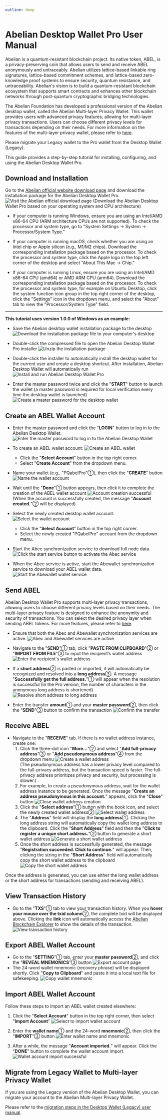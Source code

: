 ```yaml
---
outline: deep
---
```


# Abelian Desktop Wallet Pro User Manual

Abelian is a quantum-resistant blockchain project. Its native token, ABEL, is a privacy-preserving coin that allows users to send and receive ABEL anonymously and untraceably. Abelian utilizes lattice-based linkable ring signatures, lattice-based commitment schemes, and lattice-based zero-knowledge proof systems to ensure security, quantum resistance, and untraceability. Abelian's vision is to build a quantum-resistant blockchain ecosystem that supports smart contracts and enhances other blockchain networks through post-quantum cryptographic bridging technologies.

The Abelian Foundation has developed a professional version of the Abelian desktop wallet, called the Abelian Multi-layer Privacy Wallet. This wallet provides users with advanced privacy features, allowing for multi-layer privacy transactions. Users can choose different privacy levels for transactions depending on their needs. For more information on the features of the multi-layer privacy wallet, please refer to [here](/guide/wallet/mlp-wallet-cli#product-features).

Please migrate your Legacy wallet to the Pro wallet from the Desktop Wallet (Legacy).

This guide provides a step-by-step tutorial for installing, configuring, and using the Abelian Desktop Wallet Pro.

## Download and Installation

Go to the [Abelian official website download page](https://pqabelian.io/download#desktop) and download the installation package for the Abelian Desktop Wallet Pro.
![Visit the Abelian official download page](/desktop-wallet/pro/download-page.png)
(Download the Abelian Desktop Wallet Pro based on your operating system and CPU architecture)

- If your computer is running Windows, ensure you are using an Intel/AMD x86-64 CPU (ARM architecture CPUs are not supported). To check the processor and system type, go to "System Settings -> System -> Processor/System Type."

- If your computer is running macOS, check whether you are using an Intel chip or Apple silicon (e.g., M1/M2 chips). Download the corresponding installation package based on the processor. To check the processor and system type, click the Apple logo in the top left corner of the desktop and select "About This Mac -> Chip."

- If your computer is running Linux, ensure you are using an Intel/AMD x86-64 CPU (amd64) or AMD ARM CPU (arm64). Download the corresponding installation package based on the processor. To check the processor and system type, for example on Ubuntu Desktop, click the system function icon group in the top right corner of the desktop, click the "Settings" icon in the dropdown menu, and select the "About" tab to view the "Processor/System Type" field.

---

**This tutorial uses version 1.0.0 of Windows as an example:**

- Save the Abelian desktop wallet installation package to the desktop
![Download the installation package file to your computer's desktop](/desktop-wallet/pro/download.png)

- Double-click the compressed file to open the Abelian Desktop Wallet Pro installer
![Unzip the installation package](/desktop-wallet/pro/installer.png)

- Double-click the installer to automatically install the desktop wallet for the current user and create a desktop shortcut. After installation, Abelian Desktop Wallet will automatically run
![Install and run Abelian Desktop Wallet Pro](/desktop-wallet/pro/runing.png)

- Enter the master password twice and click the "**START**" button to launch the wallet (a master password is required for local verification every time the desktop wallet is launched)
![Create a master password for the desktop wallet](/desktop-wallet/pro/input-password.png)

## Create an ABEL Wallet Account

- Enter the master password and click the "**LOGIN**" button to log in to the Abelian Desktop Wallet.
![Enter the master password to log in to the Abelian Desktop Wallet](/desktop-wallet/pro/login.png)

- To create an ABEL wallet account:
![Create an ABEL wallet](/desktop-wallet/pro/create-account.png)
  - Click the "**Select Account**" button in the top right corner.
  - Select "**Create Account**" from the dropdown menu.

- Name your wallet (e.g., "PQabelPro"①), then click the "**CREATE**" button
![Name the wallet account](/desktop-wallet/pro/account-name.png)

- Wait until the "**Done**"① button appears, then click it to complete the creation of the ABEL wallet account
![Account creation successful](/desktop-wallet/pro/create-account-success.png)
(When the account is successfully created, the message "**Account created.**"② will be displayed)

- Select the newly created desktop wallet account:
![Select the wallet account](/desktop-wallet/pro/select-account.png)
  - Click the "**Select Account**" button in the top right corner.
  - Select the newly created "PQabelPro" account from the dropdown menu.

- Start the Abec synchronization service to download full node data.
![Click the start service button to activate the Abec service](/desktop-wallet/pro/start-abec-sync-service.png)

- When the Abec service is active, start the Abewallet synchronization service to download your ABEL wallet data.
![Start the Abewallet wallet service](/desktop-wallet/pro/start-abewallet-sync-service.png)

## Send ABEL

Abelian Desktop Wallet Pro supports multi-layer privacy transactions, allowing users to choose different privacy levels based on their needs. The multi-layer privacy feature is designed to enhance the anonymity and security of transactions. You can select the desired privacy layer when sending ABEL tokens. For more features, please refer to [here](/guide/wallet/mlp-wallet-cli.html#service-capabilities).

- Ensure that both the Abec and Abewallet synchronization services are active.
![Abec and Abewallet services are active](/desktop-wallet/pro/abec-abewallet-active-services.png)

- Navigate to the "**SEND**"① tab, click "**PASTE FROM CLIPBOARD**"② or "**IMPORT FROM FILE**"③ to input the recipient’s wallet address
![Enter the recipient's wallet address](/desktop-wallet/pro/input-receiver-address.png)

- If a **short address**② is pasted or imported, it will automatically be recognized and resolved into a **long address**③. A message "**Successfully get the full address.**"① will appear when the resolution is successful (In the Pro version, the number of characters in the anonymous long address is shortened)
![Resolve short address to long address](/desktop-wallet/pro/short-address-to-full-address.png)

- Enter the transfer **amount**① and your **master password**②, then click the "**SEND**"③ button to confirm the transaction
![Confirm the transfer](/desktop-wallet/legacy/confirm-transaction.png)

## Receive ABEL

- Navigate to the "**RECEIVE**" tab. If there is no wallet address instance, create one:
  1. Click the three-dot icon "**More...**"② and select "**Add full-privacy address**"③ or "**Add pseudonymous address**"④ from the dropdown menu
  ![Create a wallet address](/desktop-wallet/pro/create-wallet-address.png)<br>
 (The pseudonymous address has a lower privacy level compared to the full-privacy address, but the transaction speed is faster. The full-privacy address prioritizes privacy and security, but processing is slower.)
  1. For example, to create a pseudonymous address, wait for the wallet address instance to be generated. Once the message "**Create an address pseudonymous in this account.**" appears, click the "**Close**" button
  ![Close wallet address creation](/desktop-wallet/pro/close-create-address.png)<br>
  1. Click the "**Select address**"① button with the book icon, and select the newly created wallet address②
  ![Select wallet address](/desktop-wallet/pro/select-address.png)<br>
  1. The "**Address**" field will display the **long address**①. Clicking the long address string will automatically copy the wallet long address to the clipboard. Click the "**Short Address**" field and then the "**Click to register a unique short address.**"② button to generate a short wallet address
  ![Generate a short wallet address](/desktop-wallet/pro/generate-short-address.png)<br>
  1. Once the short address is successfully generated, the message "**Registration succeeded. Click to continue.**" will appear. Then, clicking the string in the "**Short Address**" field will automatically copy the short wallet address to the clipboard
  ![Copy the short wallet address](/desktop-wallet/pro/copy-short-address.png)

Once the address is generated, you can use either the long wallet address or the short address for transactions (sending and receiving ABEL).

## View Transaction History

- Go to the "**TXS**"① tab to view your transaction history. When you **hover your mouse over the txid column**②, the complete txid will be displayed above. Clicking the **link** icon will automatically access the [Abelian Blockchain Explorer](https://explorer.pqabelian.io) to show the details of the transaction.
![View transaction history](/desktop-wallet/pro/transaction-record.png)

## Export ABEL Wallet Account

- Go to the "**SETTING**"① tab, enter your **master password**②, and click the "**REVEAL MNEMONICS**"③ button
  ![Export account page](/desktop-wallet/pro/export-account-page.png)<br>
- The 24-word wallet mnemonic (recovery phrase) will be displayed shortly. Click "**Copy to Clipboard**" and paste it into a local text file for safekeeping.
  ![Copy wallet mnemonic](/desktop-wallet/pro/copy-mnemonics.png)

## Import ABEL Wallet Account

Follow these steps to import an ABEL wallet created elsewhere:

1. Click the "**Select Account**" button in the top right corner, then select "**Import Account**"
![Select to import wallet account](/desktop-wallet/pro/select-import-account.png)<br>

1. Enter the **wallet name**① and the 24-word **mnemonic**②, then click the "**IMPORT**"③ button
![Enter wallet name and mnemonic](/desktop-wallet/pro/input-account-name-mnemonics.png)<br>

3. After a while, the message "**Account imported.**" will appear. Click the "**DONE**" button to complete the wallet account import.
![Wallet account import successful](/desktop-wallet/legacy/import-account-success.png)

## Migrate from Legacy Wallet to Multi-layer Privacy Wallet

If you are using the Legacy version of the Abelian Desktop Wallet, you can migrate your account to the Abelian Multi-layer Privacy Wallet.

Please refer to the [migration steps in the Desktop Wallet (Legacy) user manual](/guide/wallet/mlp-wallet-cli#wallet-migration).